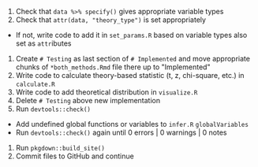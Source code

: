 1. Check that `data %>% specify()` gives appropriate variable types
1. Check that `attr(data, "theory_type")` is set appropriately
  - If not, write code to add it in `set_params.R` based on variable types also 
  set as `attr`ibutes
1. Create `# Testing` as last section of `# Implemented` and move appropriate chunks of `*both_methods.Rmd` file there up to "Implemented"  
1. Write code to calculate theory-based statistic (t, z, chi-square, etc.) in `calculate.R`
1. Write code to add theoretical distribution in `visualize.R`
1. Delete `# Testing` above new implementation
1. Run `devtools::check()`
  - Add undefined global functions or variables to `infer.R` `globalVariables`
  - Run `devtools::check()` again until 0 errors | 0 warnings | 0 notes
1. Run `pkgdown::build_site()`
1. Commit files to GitHub and continue